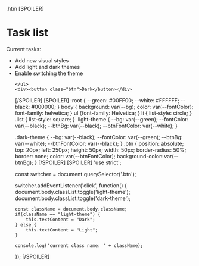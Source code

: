 .htm [SPOILER]
<!DOCTYPE html>
<html lang="en">
<head>
  <meta charset="UTF-8"> 
  <meta http-equiv="X-UA-Compatible" content="IE=edge">
  <meta name="viewport" content="width=device-width, initial-scale=1.0">
  <title>Simple website</title>
  <link rel="stylesheet" href="../main.css">
</head>
<body class="light-theme">
    <h1>Task list</h1>
    <p id="msg">Current tasks:</p>
    <ul>
        <li class="list">Add new visual styles</li>
        <li class="list">Add light and dark themes</li>
        <li>Enable switching the theme</li>

    </ul>
    <div><button class="btn">Dark</button></div>
</body>
<script src="../app.js"></script>
</html>
[/SPOILER]
[SPOILER]
:root {
    --green: #00FF00;
    --white: #FFFFFF;
    --black: #000000;
  }
  body {
    background: var(--bg);
    color: var(--fontColor);
    font-family: helvetica;
  }
ul {font-family: Helvetica; } 
li {
    list-style: circle;
  }
  .list {
    list-style: square;
  }
  .light-theme {
    --bg: var(--green);
    --fontColor: var(--black);
    --btnBg: var(--black);
    --btnFontColor: var(--white);
  }
  
  .dark-theme {
    --bg: var(--black);
    --fontColor: var(--green);
    --btnBg: var(--white);
    --btnFontColor: var(--black);
  }
  .btn {
    position: absolute;
    top: 20px;
    left: 250px;
    height: 50px;
    width: 50px;
    border-radius: 50%;
    border: none;
    color: var(--btnFontColor);
    background-color: var(--btnBg);
  }
[/SPOILER]
[SPOILER]
'use strict';

const switcher = document.querySelector('.btn');

switcher.addEventListener('click', function() {
    document.body.classList.toggle('light-theme');
    document.body.classList.toggle('dark-theme');

    const className = document.body.className;
    if(className == "light-theme") {
        this.textContent = "Dark";
    } else {
        this.textContent = "Light";
    }

    console.log('current class name: ' + className);
});
[/SPOILER]

